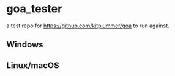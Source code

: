 # goa_tester

a test repo for https://github.com/kitplummer/goa to run against.

## Windows

## Linux/macOS
